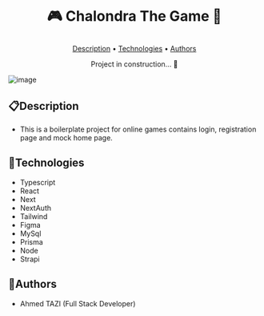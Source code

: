 # <p align="center">🎮 Chalondra The Game 🎰</p>
<p align="center">
  <a href="#technologies">Description</a> •
  <a href="#technologies">Technologies</a> •
  <a href="#authors">Authors</a>
</p>

<p align="center">Project in construction... 🚧</p>

![image](https://user-images.githubusercontent.com/55723423/178883051-d8b90ffb-b35d-42af-96a7-c03fc7d7435b.png)

## 📋Description
- This is a boilerplate project for online games contains login, registration page and mock home page.

## 💎Technologies
- Typescript
- React
- Next
- NextAuth
- Tailwind
- Figma
- MySql
- Prisma
- Node
- Strapi

## 👥Authors
- Ahmed TAZI (Full Stack Developer)
